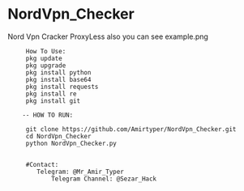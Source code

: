 # NordVpn_Checker

Nord Vpn Cracker ProxyLess
also you can see example.png
		 
		 
		 
		 How To Use:
		 pkg update
		 pkg upgrade
		 pkg install python
		 pkg install base64
		 pkg install requests
		 pkg install re
		 pkg install git
		 
		-- HOW TO RUN:
		 
		 git clone https://github.com/Amirtyper/NordVpn_Checker.git
		 cd NordVpn_Checker
		 python NordVpn_Checker.py
		 
		 
		 #Contact:
			Telegram: @Mr_Amir_Typer
				Telegram Channel: @Sezar_Hack
		 
